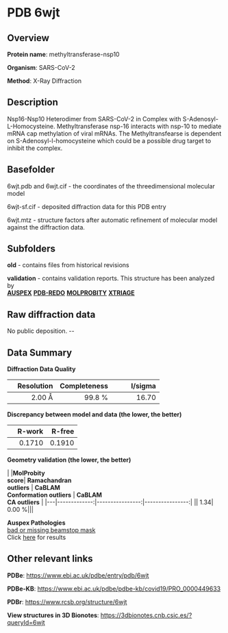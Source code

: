# PDB 6wjt

## Overview

**Protein name**: methyltransferase-nsp10

**Organism**: SARS-CoV-2

**Method**: X-Ray Diffraction

## Description

Nsp16-Nsp10 Heterodimer from SARS-CoV-2 in Complex with S-Adenosyl-L-Homocysteine. Methyltransferase nsp-16 interacts with nsp-10 to mediate mRNA cap methylation of viral mRNAs. The Methyltransfearse is dependent on S-Adenosyl-l-homocysteine which could be a possible drug target to inhibit the complex.

## Basefolder

6wjt.pdb and 6wjt.cif - the coordinates of the threedimensional molecular model

6wjt-sf.cif - deposited diffraction data for this PDB entry

6wjt.mtz - structure factors after automatic refinement of molecular model against the diffraction data.

## Subfolders



**old** - contains files from historical revisions

**validation** - contains validation reports. This structure has been analyzed by <br>[**AUSPEX**](https://github.com/thorn-lab/coronavirus_structural_task_force/tree/master/pdb/methyltransferase-nsp10/SARS-CoV-2/6wjt/validation/auspex) [**PDB-REDO**](https://github.com/thorn-lab/coronavirus_structural_task_force/tree/master/pdb/methyltransferase-nsp10/SARS-CoV-2/6wjt/validation/pdb-redo) [**MOLPROBITY**](https://github.com/thorn-lab/coronavirus_structural_task_force/tree/master/pdb/methyltransferase-nsp10/SARS-CoV-2/6wjt/validation/molprobity) [**XTRIAGE**](https://github.com/thorn-lab/coronavirus_structural_task_force/blob/master/pdb/methyltransferase-nsp10/SARS-CoV-2/6wjt/validation/Xtriage_output.log)   



## Raw diffraction data

No public deposition. --<br> 

## Data Summary
**Diffraction Data Quality**

|   | Resolution | Completeness| I/sigma |
|---|-------------:|----------------:|--------------:|
|   |2.00 Å|99.8  %|<img width=50/>16.70|

**Discrepancy between model and data (the lower, the better)**

|   | **R-work**| **R-free**   
|---|-------------:|----------------:|           
||  0.1710|  0.1910|

**Geometry validation (the lower, the better)**

|   |**MolProbity<br>score**| **Ramachandran<br>outliers** | **CaBLAM<br>Conformation outliers** | **CaBLAM<br>CA outliers** |
|---|-------------:|----------------:|----------------:|
||  1.34|  0.00 %|||

**Auspex Pathologies**<br> [bad or missing beamstop mask](https://www.auspex.de/pathol/#2)<br>Click [here](https://github.com/thorn-lab/coronavirus_structural_task_force/blob/master/pdb/methyltransferase-nsp10/SARS-CoV-2/6wjt/validation/auspex/6wjt_auspex_comments.txt)  for results

 



## Other relevant links 
**PDBe**:  https://www.ebi.ac.uk/pdbe/entry/pdb/6wjt

**PDBe-KB**: https://www.ebi.ac.uk/pdbe/pdbe-kb/covid19/PRO_0000449633 
 
**PDBr**: https://www.rcsb.org/structure/6wjt 

**View structures in 3D Bionotes**: https://3dbionotes.cnb.csic.es/?queryId=6wjt

